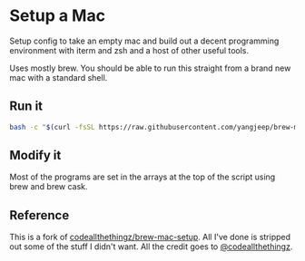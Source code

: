 # Setup a Mac

Setup config to take an empty mac and build out a decent programming environment with iterm and zsh and a host of other useful tools.

Uses mostly brew.  You should be able to run this straight from a brand new mac with a standard shell.

## Run it

```bash
bash -c "$(curl -fsSL https://raw.githubusercontent.com/yangjeep/brew-mac-setup/master/setup.sh)"
```

## Modify it

Most of the programs are set in the arrays at the top of the script using brew and brew cask.

## Reference
This is a fork of [codeallthethingz/brew-mac-setup](https://github.com/codeallthethingz/brew-mac-setup). All I've done is stripped out some of the stuff I didn't want. All the credit goes to [@codeallthethingz](https://github.com/codeallthethingz).

